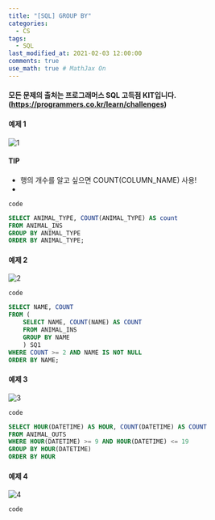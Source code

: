 ```yaml
---
title: "[SQL] GROUP BY"
categories: 
  - CS
tags:
  - SQL
last_modified_at: 2021-02-03 12:00:00
comments: true
use_math: true # MathJax On
---
```


#### 모든 문제의 출처는 프로그래머스 SQL 고득점 KIT입니다. (https://programmers.co.kr/learn/challenges)

#### 예제 1
![1](https://user-images.githubusercontent.com/62474292/106706584-3ac0a100-6633-11eb-908e-d3b07b2bfc06.JPG)
#### TIP
- 행의 개수를 알고 싶으면 COUNT(COLUMN_NAME) 사용!
- 

`code`
```sql
SELECT ANIMAL_TYPE, COUNT(ANIMAL_TYPE) AS count
FROM ANIMAL_INS
GROUP BY ANIMAL_TYPE
ORDER BY ANIMAL_TYPE;
```

#### 예제 2
![2](https://user-images.githubusercontent.com/62474292/106706586-3bf1ce00-6633-11eb-9e9b-bdc36f7d74f8.JPG)

`code`
```sql
SELECT NAME, COUNT
FROM (
    SELECT NAME, COUNT(NAME) AS COUNT
    FROM ANIMAL_INS
    GROUP BY NAME
    ) SQ1
WHERE COUNT >= 2 AND NAME IS NOT NULL
ORDER BY NAME;
```

#### 예제 3
![3](https://user-images.githubusercontent.com/62474292/106706588-3c8a6480-6633-11eb-8513-9f65614a2a40.JPG)

`code`
```sql
SELECT HOUR(DATETIME) AS HOUR, COUNT(DATETIME) AS COUNT
FROM ANIMAL_OUTS
WHERE HOUR(DATETIME) >= 9 AND HOUR(DATETIME) <= 19
GROUP BY HOUR(DATETIME)
ORDER BY HOUR
```

#### 예제 4
![4](https://user-images.githubusercontent.com/62474292/106706590-3c8a6480-6633-11eb-88fe-74b81515f3ca.JPG)

`code`
```sql

```
